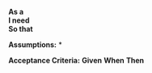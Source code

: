 **As a**   
**I need**  
**So that**  

**Assumptions:** 
* 

**Acceptance Criteria:**
**Given**
**When**
**Then**